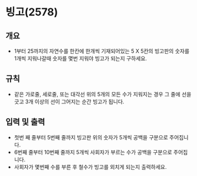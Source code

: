 빙고(2578)
===
## 개요
+ 1부터 25까지의 자연수를 한칸에 한개씩 기재되어있는 5 X 5칸의 빙고판의 숫자를 1개씩 지워나갈때 숫자를 몇번 지워야 빙고가 되는지 구하세요.
## 규칙
+ 같은 가로줄, 세로줄, 또는 대각선 위의 5개의 모든 수가 지워지는 경우 그 줄에 선을 긋고 3개 이상의 선이 그어지는 순간 빙고가 됩니다.
## 입력 및 출력
+ 첫번 째 줄부터 5번째 줄까지 빙고판 위의 숫자가 5개씩 공백을 구분으로 주어집니다.
+ 6번째 줄부터 10번째 줄까지 5개씩 사회자가 부르는 수가 공백을 구분으로 주어집니다.
+ 사회자가 몇번째 수를 부른 후 철수가 빙고를 외치게 되는지 출력하세요.

